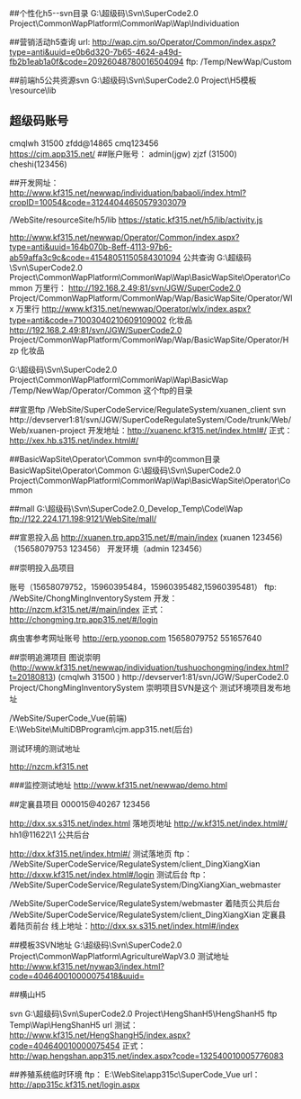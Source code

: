 ##个性化h5--svn目录
G:\超级码\Svn\SuperCode2.0 Project\CommonWapPlatform\CommonWap\Wap\Individuation

##营销活动h5查询
url:
http://wap.cjm.so/Operator/Common/index.aspx?type=anti&uuid=e0b6d320-7b65-4624-a49d-fb2b1eab1a0f&code=20926048780016504094
ftp:
/Temp/NewWap/Custom

##前端h5公共资源svn
G:\超级码\Svn\SuperCode2.0 Project\H5模板\resource\lib

## 超级码账号
cmqlwh    31500
zfdd@14865   cmq123456  
https://cjm.app315.net/
##账户账号：
admin(jgw)
zjzf (31500)
cheshi(123456)

##开发网址：
http://www.kf315.net/newwap/individuation/babaoli/index.html?cropID=10054&code=31244044650579303079

/WebSite/resourceSite/h5/lib     https://static.kf315.net/h5/lib/activity.js

http://www.kf315.net/newwap/Operator/Common/index.aspx?type=anti&uuid=164b070b-8eff-4113-97b6-ab59affa3c9c&code=41548051150584301094
公共查询
G:\超级码\Svn\SuperCode2.0 Project\CommonWapPlatform\CommonWap\Wap\BasicWapSite\Operator\Common
万里行：
http://192.168.2.49:81/svn/JGW/SuperCode2.0 Project/CommonWapPlatform/CommonWap/Wap/BasicWapSite/Operator/Wlx
万里行
http://www.kf315.net/newwap/Operator/wlx/index.aspx?type=anti&code=71003040210609109002
化妆品
http://192.168.2.49:81/svn/JGW/SuperCode2.0 Project/CommonWapPlatform/CommonWap/Wap/BasicWapSite/Operator/Hzp
化妆品
	


G:\超级码\Svn\SuperCode2.0 Project\CommonWapPlatform\CommonWap\Wap\BasicWap         /Temp/NewWap/Operator/Common  这个ftp的目录

##宣恩ftp
/WebSite/SuperCodeService/RegulateSystem/xuanen_client
svn
http://devserver1:81/svn/JGW/SuperCodeRegulateSystem/Code/trunk/Web/Web/xuanen-project
开发地址：http://xuanenc.kf315.net/index.html#/ 
正式：http://xex.hb.s315.net/index.html#/

##BasicWapSite\Operator\Common
svn中的common目录BasicWapSite\Operator\Common
G:\超级码\Svn\SuperCode2.0 Project\CommonWapPlatform\CommonWap\Wap\BasicWapSite\Operator\Common

 ##mall 
 G:\超级码\Svn\SuperCode2.0_Develop_Temp\Code\Wap
 ftp://122.224.171.198:9121/WebSite/mall/

 ##宣恩投入品
 http://xuanen.trp.app315.net/#/main/index
 (xuanen 123456)
 （15658079753   123456）
 开发环境（admin 123456）

##崇明投入品项目

账号（15658079752，15960395484，15960395482,15960395481）
ftp: /WebSite/ChongMingInventorySystem
开发：http://nzcm.kf315.net/#/main/index
正式：http://chongming.trp.app315.net/#/login

病虫害参考网址账号
http://erp.yoonop.com
15658079752
551657640 

##崇明追溯项目
图说崇明(http://www.kf315.net/newwap/individuation/tushuochongming/index.html?t=20180813)
(cmqlwh 31500 )
http://devserver1:81/svn/JGW/SuperCode2.0 Project/ChongMingInventorySystem
崇明项目SVN是这个
测试环境项目发布地址

/WebSite/SuperCode_Vue(前端)
E:\WebSite\MultiDBProgram\cjm.app315.net(后台)

测试环境的测试地址

http://nzcm.kf315.net

###监控测试地址
http://www.kf315.net/newwap/demo.html

##定襄县项目
000015@40267 123456

http://dxx.sx.s315.net/index.html  落地页地址
http://w.kf315.net/index.html#/    hh1@11622\1 公共后台

http://dxx.kf315.net/index.html#/ 测试落地页  ftp： /WebSite/SuperCodeService/RegulateSystem/client_DingXiangXian
http://dxxw.kf315.net/index.html#/login 测试后台  ftp： /WebSite/SuperCodeService/RegulateSystem/DingXiangXian_webmaster

/WebSite/SuperCodeService/RegulateSystem/webmaster
着陆页公共后台
/WebSite/SuperCodeService/RegulateSystem/client_DingXiangXian
定襄县着陆页前台
线上地址：http://dxx.sx.s315.net/index.html#/index

##模板3SVN地址
G:\超级码\Svn\SuperCode2.0 Project\CommonWapPlatform\AgricultureWapV3.0
测试地址
http://www.kf315.net/nywap3/index.html?code=404640010000075418&uuid=

##横山H5

svn
    G:\超级码\Svn\SuperCode2.0 Project\HengShanH5\HengShanH5
ftp
    Temp\Wap\HengShanH5
url
 测试：   http://www.kf315.net/HengShangH5/index.aspx?code=404640010000075454
 正式：   http://wap.hengshan.app315.net/index.aspx?code=132540010005776083


##养殖系统临时环境
ftp：
  E:\WebSite\app315c\SuperCode_Vue
url：
  http://app315c.kf315.net/login.aspx